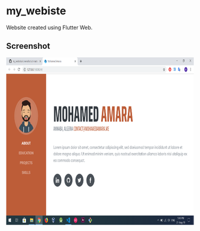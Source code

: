 # my_webiste

Website created using Flutter Web.

## Screenshot

<img src="screenshot/screenshot.PNG" width="800" height="450" >

